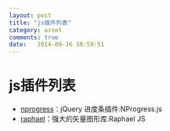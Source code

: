 ```yaml
---
layout: post
title: "js插件列表"
category: asset
comments: true
date:   2014-09-16 10:59:51
---
```


# js插件列表
- [nprogress](http://www.nprogress.co/)：jQuery 进度条插件:NProgress.js
- [raphael](http://raphaeljs.com/)：强大的矢量图形库:Raphael JS
